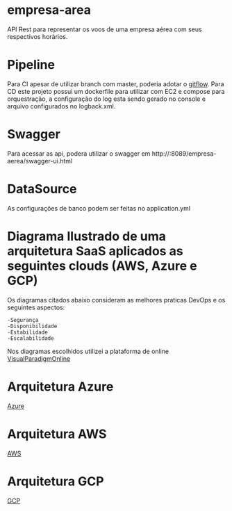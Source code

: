 # empresa-area
API Rest para representar os voos de uma empresa aérea com seus respectivos horários.


# **Pipeline**

Para CI apesar de utilizar branch com master, poderia adotar o [gitflow](https://marketplace.atlassian.com/apps/1212520/git-flow-chart?hosting=cloud&tab=overview "gitflow"). Para CD este projeto possui  um dockerfile para utilizar com EC2 e compose para orquestração, a configuração do log esta sendo gerado no console e arquivo configurados no logback.xml.

# Swagger

Para acessar as api, podera utilizar o swagger em http://<host>:8089/empresa-aerea/swagger-ui.html


# DataSource

As configurações de banco podem ser feitas no application.yml

# Diagrama Ilustrado de uma arquitetura SaaS aplicados as seguintes clouds (AWS, Azure e GCP)

Os diagramas citados abaixo consideram as melhores praticas DevOps e os seguintes aspectos:

	-Segurança
	-Disponibilidade
	-Estabilidade
	-Escalabilidade

Nos diagramas escolhidos utilizei a plataforma de online [VisualParadigmOnline](https://online.visual-paradigm.com/pt/#)

# Arquitetura Azure

[Azure](https://online.visual-paradigm.com/app/diagrams/#diagram:proj=0&type=AzureDiagram&gallery=/repository/75644fbf-a8e2-4148-896c-6b0a0f254cf6.xml&name=Dev-Test%20PaaS-style%20System)

# Arquitetura AWS

[AWS](https://online.visual-paradigm.com/app/diagrams/#diagram:proj=0&type=AWSDiagram&gallery=/repository/b60c23ab-ddb2-4a7b-9a3a-3d509ee177c3.xml&name=Expedia%20Standard%20Deployment%20Architecture)

# Arquitetura GCP

[GCP](https://online.visual-paradigm.com/app/diagrams/#diagram:proj=0&type=GoogleCloudPlatformDiagram&gallery=/repository/ef9c864e-10e7-4081-9d86-ebdc3af4e7f6.xml&name=Jenkins%20on%20k8s)




